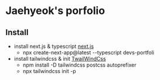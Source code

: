 # Jaehyeok's porfolio



## Install
  * install next.js & typescript [next.js](https://nextjs.org/docs/basic-features/typescript)
    * npx create-next-app@latest --typescript devs-portfoli
  * install tailwindcss & init [TwailWindCss](https://tailwindcss.com/docs/guides/nextjs)
    * npm install -D tailwindcss postcss autoprefixer
    * npx tailwindcss init -p
